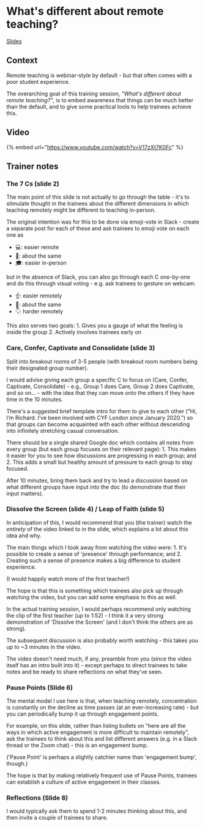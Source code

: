 # What's different about remote teaching?

[Slides](https://docs.google.com/presentation/d/1D405oDmxmsa_gygxLo9007J2mRKOlCoMgnw4EqENVbc/edit?usp=sharing)

## Context

Remote teaching is webinar-style by default - but that often comes with a poor student experience.

The overarching goal of this training session, _"What's different about remote teaching?"_, is to embed awareness that things can be much better than the default, and to give some practical tools to help trainees achieve this.

## Video

{% embed url="https://www.youtube.com/watch?v=V17zXt7K0Fc" %}



## Trainer notes

### The 7 Cs \(slide 2\)

The main point of this slide is not actually to go through the table - it's to stimulate thought in the trainees about the different dimensions in which teaching remotely might be different to teaching in-person.

The original intention was for this to be done via emoji-vote in Slack - create a separate post for each of these and ask trainees to emoji vote on each one as

* 💻: easier remote
* 🤷: about the same
* 🎓: easier in-person

but in the absence of Slack, you can also go through each C one-by-one and do this through visual voting - e.g. ask trainees to gesture on webcam:

* ☝️: easier remotely
* 🤏: about the same
* 👇: harder remotely

This also serves two goals: 1. Gives you a gauge of what the feeling is inside the group 2. Actively involves trainees early on

### Care, Confer, Captivate and Consolidate \(slide 3\)

Split into breakout rooms of 3-5 people \(with breakout room numbers being their designated group number\).

I would advise giving each group a specific C to focus on \(Care, Confer, Captivate, Consolidate\) - e.g., Group 1 does Care, Group 2 does Captivate, and so on... - with the idea that they can move onto the others if they have time in the 10 minutes.

There's a suggested brief template intro for them to give to each other \(“Hi, I’m Richard. I’ve been involved with CYF London since January 2020.”\) so that groups can become acquainted with each other without descending into infinitely stretching casual conversation.

There should be a single shared Google doc which contains all notes from every group \(but each group focuses on their relevant page\): 1. This makes it easier for you to see how discussions are progressing in each group; and 2. This adds a small but healthy amount of pressure to each group to stay focused.

After 10 minutes, bring them back and try to lead a discussion based on what different groups have input into the doc \(to demonstrate that their input matters\).

### Dissolve the Screen \(slide 4\) / Leap of Faith \(slide 5\)

In anticipation of this, I would recommend that you \(the trainer\) watch the _entirety_ of the video linked to in the slide, which explains a lot about this idea and why.

The main things which I took away from watching the video were: 1. It's possible to create a sense of 'presence' through performance; and 2. Creating such a sense of presence makes a big difference to student experience.

\(I would happily watch more of the first teacher!\)

The hope is that this is something which trainees also pick up through watching the video, but you can add some emphasis to this as well.

In the actual training session, I would perhaps recommend only watching the clip of the first teacher \(up to 1:52\) - I think it a very strong demonstration of 'Dissolve the Screen' \(and I don't think the others are as strong\).

The subsequent discussion is also probably worth watching - this takes you up to ~3 minutes in the video.

The video doesn't need much, if any, preamble from you \(since the video itself has an intro built into it\) - except perhaps to direct trainees to take notes and be ready to share reflections on what they've seen.

### Pause Points \(Slide 6\)

The mental model I use here is that, when teaching remotely, concentration is constantly on the decline as time passes \(at an ever-increasing rate\) - but you can periodically bump it up through engagement points.

For example, on this slide, rather than listing bullets on "here are all the ways in which active engagement is more difficult to maintain remotely", ask the trainees to think about this and list different answers \(e.g. in a Slack thread or the Zoom chat\) - this is an engagement bump.

\('Pause Point' is perhaps a slightly catchier name than 'engagement bump', though.\)

The hope is that by making relatively frequent use of Pause Points, trainees can establish a culture of active engagement in their classes.

### Reflections \(Slide 8\)

I would typically ask them to spend 1-2 minutes thinking about this, and then invite a couple of trainees to share.

